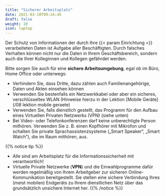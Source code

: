 ```yaml
---
title: "Sicherer Arbeitsplatz"
date: 2021-03-10T09:24:45
draft: false
weight: 10
icon: laptop
---
```

Der Schutz von Informationen der durch Ihre {{< param Einrichtung >}} verarbeiteten Daten ist Aufgabe aller Beschäftigten. Durch falsches Verhalten können nicht nur die Daten in Ihrem Geschäftsbereich, sondern auch die Ihrer Kolleginnen und Kollegen gefährdet werden.

Bitte sorgen Sie auch für eine **sichere Arbeitsumgebung**, egal ob im Büro, Home Office oder unterwegs:
- Verhindern Sie, dass Dritte, dazu zählen auch Familienangehörige, Daten und Akten einsehen können
- Verwenden Sie bestenfalls ein Netzwerkkabel oder aber ein sicheres, verschlüsseltes WLAN (Hinweise hierzu in der Lektion [Mobile Geräte](/08 lektion mobile geraete)
- Verwenden Sie, falls dienstlich gestellt, das Programm für den Aufbau eines Virtuellen Privaten Netzwerks (VPN) (siehe unten)
- Bei Video- oder Telefonkonferenzen darf keine unberechtigte Person mithören. Verwenden Sie z. B. einen Kopfhörer mit Mikrofon und schalten Sie private Sprachassistenzsysteme („Smart Speaker“, „Smart Watch“), die im Raum mithören, aus.

{{% notice tip %}}
- Alle sind am Arbeitsplatz für die Informationssicherheit mit verantwortlich!
- Virtuelle Private Netzwerke (**VPN**) und die Einwahlprogramme dafür werden regelmäßig von Ihrem Arbeitgeber zur sicheren Online-Kommunikation bereitgestellt. Sie stellen eine sichere Verbindung Ihres (meist mobilen) Endgeräts zu Ihrem dienstlichen Netz über das grundsätzlich unsichere Internet her.
{{% /notice %}}
